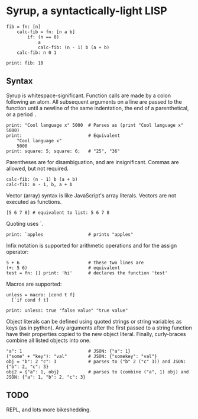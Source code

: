 # Syrup, a syntactically-light LISP

    fib = fn: [n]
        calc-fib = fn: [n a b]
            if: (n == 0)
                a 
                calc-fib: (n - 1) b (a + b)
        calc-fib: n 0 1

    print: fib: 10

## Syntax

Syrup is whitespace-significant. Function calls are made by a colon
following an atom. All subsequent arguments on a line are passed to the
function until a newline of the same indentation, the end of a parenthetical,
or a period `.`

    print: "Cool language x" 5000  # Parses as (print "Cool language x" 5000)
    print:                         # Equivalent
        "Cool language x"
        5000
    print: square: 5; square: 6;   # "25", "36"

Parentheses are for disambiguation, and are insignificant. 
Commas are allowed, but not required.

    calc-fib: (n - 1) b (a + b)
    calc-fib: n - 1, b, a + b

Vector (array) syntax is like JavaScript's array literals. Vectors
are not executed as functions.

    [5 6 7 8] # equivalent to list: 5 6 7 8

Quoting uses \`.

    print: `apples                 # prints "apples"

Infix notation is supported for arithmetic operations
and for the assign operator:

    5 + 6                          # these two lines are
    (+: 5 6)                       # equivalent
    test = fn: [] print: 'hi'      # declares the function 'test'

Macros are supported:

    unless = macro: [cond t f]
      [`if cond f t]

    print: unless: true "false value" "true value"

Object literals can be defined using quoted strings or string variables
as keys (as in python). Any arguments after the first passed to a string
function have their properties copied to the new object literal. Finally,
curly-braces combine all listed objects into one.
 
    "a": 1                         # JSON: {"a": 1}
    ("some" + "key"): "val"        # JSON: {"somekey": "val"}
    obj = "b": 2 "c": 3            # parses to ("b" 2 ("c" 3)) and JSON: {"b": 2, "c": 3}
    obj2 = {"a": 1, obj}           # parses to (combine ("a", 1) obj) and JSON: {"a": 1, "b": 2, "c": 3}

## TODO

REPL, and lots more bikeshedding.